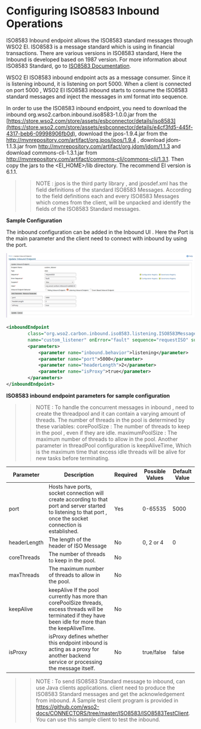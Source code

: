 # Configuring ISO8583 Inbound Operations

ISO8583 Inbound endpoint allows the ISO8583 standard messages through WSO2 EI. ISO8583 is a message standard which is using in financial transactions. There are various versions in ISO8583 standard, Here the Inbound is developed based on 1987 version. For more information about ISO8583 Standard, go to [ISO8583 Documentation](https://www.iso.org/home.html).

WSO2 EI ISO8583 inbound endpoint acts as a message consumer. Since it is listening inbound, it is listening on port 5000. When a client is connected on port 5000 , WSO2 EI ISO8583 inbound starts to consume the ISO8583 standard messages and inject the messages in xml format into sequence.

In order to use the ISO8583 inbound endpoint, you need to download the inbound org.wso2.carbon.inbound.iso8583-1.0.0.jar from the [https://store.wso2.com/store/assets/esbconnector/details/iso8583](https://store.wso2.com/store/assets/esbconnector/details/e4cf3fd5-445f-4317-beb6-09998906fb0d), download the jpos-1.9.4.jar from the http://mvnrepository.com/artifact/org.jpos/jpos/1.9.4 , download jdom-1.1.3.jar from http://mvnrepository.com/artifact/org.jdom/jdom/1.1.3 and download commons-cli-1.3.1.jar from http://mvnrepository.com/artifact/commons-cli/commons-cli/1.3.1. Then copy the jars to the <EI_HOME>/lib directory. The recommend EI version is 6.1.1.

>> NOTE : jpos is the third party library , and jposdef.xml has the field definitions of the standard ISO8583 Messages. According to the field definitions each and every ISO8583 Messages which  comes from the client, will be unpacked and identify the fields of the ISO8583 Standard messages.

**Sample Configuration**

The inbound configuration can be added in the Inbound UI . Here the Port is the main  parameter and the client need to connect with inbound by using the port.

![alt text](images/inbound.png)

```xml
<inboundEndpoint
        class="org.wso2.carbon.inbound.iso8583.listening.ISO8583MessageConsumer"
        name="custom_listener" onError="fault" sequence="requestISO" suspend="false">
        <parameters>
            <parameter name="inbound.behavior">listening</parameter>
            <parameter name="port">5000</parameter>
            <parameter name="headerLength">2</parameter>
            <parameter name="isProxy">true</parameter>
        </parameters>
</inboundEndpoint>
```

**ISO8583 inbound endpoint parameters for sample configuration**

>>NOTE : To handle the concurrent messages in inbound , need to create the threadpool and it can contain a varying amount of threads. The number of threads in the pool is determined by these variables:
         corePoolSize           : The number of threads to keep in the pool , even if they are idle.
         maximumPoolSize  : The maximum number of threads to allow in the pool.
         Another parameter in threadPool configuration is keepAliveTime, Which is the maximum time that excess idle threads will be alive for new tasks before terminating.  
         
| Parameter| Description | Required | Possible Values | Default Value |
| ------------- |-------------| ---------------| ------------- |-------------|
| port    | Hosts have ports, socket connection will create according to that port and server started to listening to that port , once the socket connection is established. | Yes | 0-65535 | 5000 |
| headerLength    | The length of the header of ISO Message | No | 0, 2 or 4 | 0 |
| coreThreads | The number of threads to keep in the pool. | No | | |
| maxThreads | The maximum number of  threads to allow in the pool. | No | | |
| keepAlive | keepAlive	If the pool currently has more than corePoolSize threads, excess threads will be terminated if they have been idle for more than the keepAliveTime. | No | | |
| isProxy | isProxy defines whether this endpoint inbound is acting as a proxy for another backend service or processing the message itself. | No | true/false| false |

>> NOTE : To send ISO8583 Standard message to inbound, can use Java  clients applications. client need to produce the ISO8583 Standard messages and get the acknowledgement from inbound.
          A Sample test client program is provided in https://github.com/wso2-docs/CONNECTORS/tree/master/ISO8583/ISO8583TestClient. You can use this sample client to test the inbound.